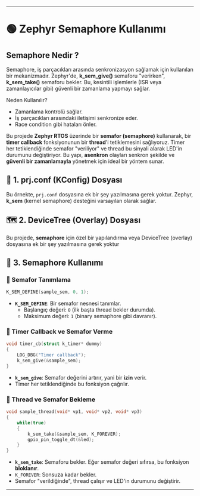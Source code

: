 
---

# 🟢 Zephyr Semaphore Kullanımı

## Semaphore Nedir ? 

Semaphore, iş parçacıkları arasında senkronizasyon sağlamak için kullanılan bir mekanizmadır. Zephyr'de, **k_sem_give()** semaforu "verirken", **k_sem_take()** semaforu bekler. Bu, kesintili işlemlerle (ISR veya zamanlayıcılar gibi) güvenli bir zamanlama yapmayı sağlar.

Neden Kullanılır?

- Zamanlama kontrolü sağlar.
- İş parçacıkları arasındaki iletişimi senkronize eder.
- Race condition gibi hataları önler.

Bu projede **Zephyr RTOS** üzerinde bir **semafor (semaphore)** kullanarak, bir **timer callback** fonksiyonunun bir **thread**'i tetiklemesini sağlıyoruz. Timer her tetiklendiğinde semafor "veriliyor" ve thread bu sinyali alarak LED'in durumunu değiştiriyor. Bu yapı, **asenkron** olayları senkron şekilde ve **güvenli bir zamanlamayla** yönetmek için ideal bir yöntem sunar.

## 🧾 1. prj.conf (KConfig) Dosyası

Bu örnekte, `prj.conf` dosyasına ek bir şey yazılmasına gerek yoktur. Zephyr, **k_sem** (kernel semaphore) desteğini varsayılan olarak sağlar.

## 🗺️ 2. DeviceTree (Overlay) Dosyası

Bu projede, **semaphore** için özel bir yapılandırma veya DeviceTree (overlay) dosyasına ek bir şey yazılmasına gerek yoktur

## 📌 3. Semaphore Kullanımı

### 📌 Semafor Tanımlama

```c
K_SEM_DEFINE(sample_sem, 0, 1);
```

- **`K_SEM_DEFINE`**: Bir semafor nesnesi tanımlar.
  - Başlangıç değeri: `0` (ilk başta thread bekler durumda).
  - Maksimum değeri: `1` (binary semaphore gibi davranır).

### 📌 Timer Callback ve Semafor Verme

```c
void timer_cb(struct k_timer* dummy)
{
    LOG_DBG("Timer callback");
    k_sem_give(&sample_sem);
}
```

- **`k_sem_give`**: Semafor değerini artırır, yani bir **izin** verir.
- Timer her tetiklendiğinde bu fonksiyon çağrılır.

### 📌 Thread ve Semafor Bekleme

```c
void sample_thread(void* vp1, void* vp2, void* vp3)
{
    while(true)
    {
        k_sem_take(&sample_sem, K_FOREVER);
        gpio_pin_toggle_dt(&led);
    }
}
```

- **`k_sem_take`**: Semaforu bekler. Eğer semafor değeri sıfırsa, bu fonksiyon **bloklanır**.
- `K_FOREVER`: Sonsuza kadar bekler.
- Semafor "verildiğinde", thread çalışır ve LED'in durumunu değiştirir.



---
